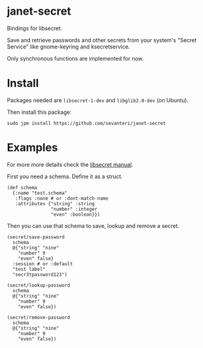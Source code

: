 # janet-secret

Bindings for libsecret.

Save and retrieve passwords and other secrets from your system's "Secret
Service" like gnome-keyring and ksecretservice.

Only synchronous functions are implemented for now.

# Install

  Packages needed are `libsecret-1-dev` and `libglib2.0-dev` (on Ubuntu).

  Then install this package:

    sudo jpm install https://github.com/sevanteri/janet-secret

# Examples

For more more details check the [libsecret manual](https://developer-old.gnome.org/libsecret/0.18/).

First you need a schema. Define it as a struct.

    (def schema
      {:name "test.schema"
       :flags :none # or :dont-match-name
       :attributes {"string" :string
                    "number" :integer
                    "even" :boolean}})

Then you can use that schema to save, lookup and remove a secret.

    (secret/save-password
      schema
      @{"string" "nine"
        "number" 9
        "even" false}
      :session # or :default
      "test label"
      "secr3tpassword123")

    (secret/lookup-password
      schema
      @{"string" "nine"
        "number" 9
        "even" false})

    (secret/remove-password
      schema
      @{"string" "nine"
        "number" 9
        "even" false})
